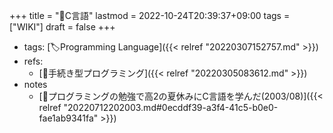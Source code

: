 +++
title = "📝C言語"
lastmod = 2022-10-24T20:39:37+09:00
tags = ["WIKI"]
draft = false
+++

-   tags: [🏷Programming Language]({{< relref "20220307152757.md" >}})
-   refs:
    -   [📝手続き型プログラミング]({{< relref "20220305083612.md" >}})
-   notes
    -   [🔵プログラミングの勉強で高2の夏休みにC言語を学んだ(2003/08)]({{< relref "20220712202003.md#0ecddf39-a3f4-41c5-b0e0-fae1ab9341fa" >}})
